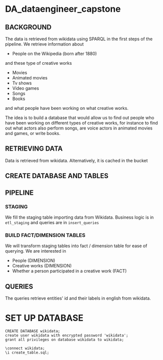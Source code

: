 # DA_dataengineer_capstone

## BACKGROUND

The data is retrieved from wikidata using SPARQL in the first steps of the pipeline.
We retrieve information about 

* People on the Wikipedia (born after 1880)

and these type of creative works


* Movies
* Animated movies
* Tv shows
* Video games
* Songs 
* Books

and what people have been working on what creative works.

The idea is to build a database that would allow us to find out people who have been working on different types of creative works, for instance to find out what actors also perform songs, are voice actors in animated movies and games, or write books.


## RETRIEVING DATA

Data is retrieved from wikidata. Alternatively, it is cached in the bucket 

## CREATE DATABASE AND TABLES


## PIPELINE

### STAGING

We fill the staging table importing data from Wikidata. Business logic is in `etl_staging` and queries are in `insert_queries`

### BUILD FACT/DIMENSION TABLES

We will transform staging tables into fact / dimension table for ease of querying. We are interested in 

* People (DIMENSION)
* Creative works (DIMENSION)
* Whether a person participated in a creative work (FACT)

## QUERIES

The queries retrieve entities' id and their labels in english from wikidata.


# SET UP DATABASE

```
CREATE DATABASE wikidata;
create user wikidata with encrypted password 'wikidata';
grant all privileges on database wikidata to wikidata;

\connect wikidata;
\i create_table.sql;
```